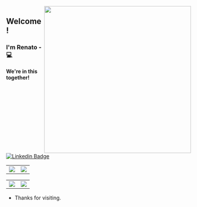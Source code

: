 <!--
**Relesi/Relesi** is a ✨ _special_ ✨ repository because its `README.md` (this file) appears on your GitHub profile.
### Hi there 👋
Here are some ideas to get you started:

- 🔭 I’m currently working on ...
- 🌱 I’m currently learning ...
- 👯 I’m looking to collaborate on ...
- 🤔 I’m looking for help with ...
- 💬 Ask me about ...
- 📫 How to reach me: ...
- 😄 Pronouns: ...
- ⚡ Fun fact: ...
-->
          


<img align="right" width="400" height="400" src="https://user-images.githubusercontent.com/57039079/68556083-b2038700-0428-11ea-8add-e9abd09f6b23.gif">

## Welcome!

### I'm Renato - 💻 




#### We're in this together!

[![Linkedin Badge](https://img.shields.io/badge/-LinkedIn-blue?style=flat-square&logo=Linkedin&logoColor=white&link=https://https://www.linkedin.com/in/renato-lessa-0988b05b/)](https://www.linkedin.com/in/renato-lessa-0988b05b/)


<table>
  <tr>
    <td width="50%" align="center" vertical-align="middle">
      <img src="https://github-readme-streak-stats.herokuapp.com?user=relesi&theme=blue-green&hide_border=true)](https://git.io/streak-stats" />
    </td>
    <td width="50%" align="center" vertical-align="middle">
      <img src="https://github-readme-streak-stats.herokuapp.com/?user=relesi&theme=chartreuse&hide_border=true" />
    </td>
  </tr>
</table>
<table>
  <tr>
    <td width="50%" align="center" vertical-align="middle">
      <img src="https://github-readme-stats.vercel.app/api/top-langs/?username=relesi&layout=compact&theme=chartreuse&hide_border=true" />
    </td>
    <td width="50%" align="center" vertical-align="middle">
     <img align="center" src="https://github-readme-stats.anuraghazra1.vercel.app/api/pin/?username=relese&repo=relesi.github.io&theme=material-palenight" />
    </td>
  </tr>
</table>






- Thanks for visiting. 


 
